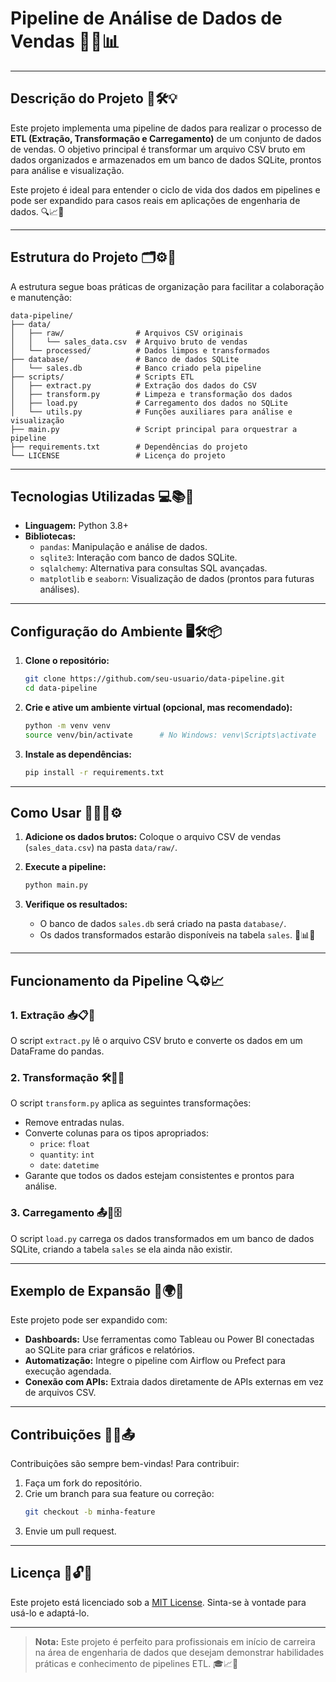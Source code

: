 # Pipeline de Análise de Dados de Vendas 🚀✨📊

---

## **Descrição do Projeto** 📜🛠️💡

Este projeto implementa uma pipeline de dados para realizar o processo de **ETL (Extração, Transformação e Carregamento)** de um conjunto de dados de vendas. O objetivo principal é transformar um arquivo CSV bruto em dados organizados e armazenados em um banco de dados SQLite, prontos para análise e visualização.

Este projeto é ideal para entender o ciclo de vida dos dados em pipelines e pode ser expandido para casos reais em aplicações de engenharia de dados. 🔍📈🌟

---

## **Estrutura do Projeto** 🗂️⚙️🔧

A estrutura segue boas práticas de organização para facilitar a colaboração e manutenção:

```
data-pipeline/
├── data/
│   ├── raw/                # Arquivos CSV originais
│   │   └── sales_data.csv  # Arquivo bruto de vendas
│   └── processed/          # Dados limpos e transformados
├── database/               # Banco de dados SQLite
│   └── sales.db            # Banco criado pela pipeline
├── scripts/                # Scripts ETL
│   ├── extract.py          # Extração dos dados do CSV
│   ├── transform.py        # Limpeza e transformação dos dados
│   ├── load.py             # Carregamento dos dados no SQLite
│   └── utils.py            # Funções auxiliares para análise e visualização
├── main.py                 # Script principal para orquestrar a pipeline
├── requirements.txt        # Dependências do projeto
└── LICENSE                 # Licença do projeto
```

---

## **Tecnologias Utilizadas** 💻📚🔬

- **Linguagem:** Python 3.8+
- **Bibliotecas:**
  - `pandas`: Manipulação e análise de dados.
  - `sqlite3`: Interação com banco de dados SQLite.
  - `sqlalchemy`: Alternativa para consultas SQL avançadas.
  - `matplotlib` e `seaborn`: Visualização de dados (prontos para futuras análises).

---

## **Configuração do Ambiente** 🖥️🛠️📦

1. **Clone o repositório:**

   ```bash
   git clone https://github.com/seu-usuario/data-pipeline.git
   cd data-pipeline
   ```

2. **Crie e ative um ambiente virtual (opcional, mas recomendado):**

   ```bash
   python -m venv venv
   source venv/bin/activate      # No Windows: venv\Scripts\activate
   ```

3. **Instale as dependências:**

   ```bash
   pip install -r requirements.txt
   ```

---

## **Como Usar** 🏃‍♂️📂⚙️

1. **Adicione os dados brutos:**
   Coloque o arquivo CSV de vendas (`sales_data.csv`) na pasta `data/raw/`.

2. **Execute a pipeline:**

   ```bash
   python main.py
   ```

3. **Verifique os resultados:**
   - O banco de dados `sales.db` será criado na pasta `database/`.
   - Os dados transformados estarão disponíveis na tabela `sales`. 🎯📊✅

---

## **Funcionamento da Pipeline** 🔍⚙️📈

### **1. Extração** 📥📋💾
O script `extract.py` lê o arquivo CSV bruto e converte os dados em um DataFrame do pandas.

### **2. Transformação** 🛠️🧹🔄
O script `transform.py` aplica as seguintes transformações:
- Remove entradas nulas.
- Converte colunas para os tipos apropriados:
  - `price`: `float`
  - `quantity`: `int`
  - `date`: `datetime`
- Garante que todos os dados estejam consistentes e prontos para análise.

### **3. Carregamento** 📤📂🗄️
O script `load.py` carrega os dados transformados em um banco de dados SQLite, criando a tabela `sales` se ela ainda não existir.

---

## **Exemplo de Expansão** 🚀🌍🔧

Este projeto pode ser expandido com:
- **Dashboards:** Use ferramentas como Tableau ou Power BI conectadas ao SQLite para criar gráficos e relatórios.
- **Automatização:** Integre o pipeline com Airflow ou Prefect para execução agendada.
- **Conexão com APIs:** Extraia dados diretamente de APIs externas em vez de arquivos CSV.

---

## **Contribuições** 🤝💡📤

Contribuições são sempre bem-vindas! Para contribuir:
1. Faça um fork do repositório.
2. Crie um branch para sua feature ou correção:
   ```bash
   git checkout -b minha-feature
   ```
3. Envie um pull request.

---

## **Licença** 📄🔓🌟

Este projeto está licenciado sob a [MIT License](LICENSE). Sinta-se à vontade para usá-lo e adaptá-lo.

---

> **Nota:** Este projeto é perfeito para profissionais em início de carreira na área de engenharia de dados que desejam demonstrar habilidades práticas e conhecimento de pipelines ETL. 🎓📈🚀

